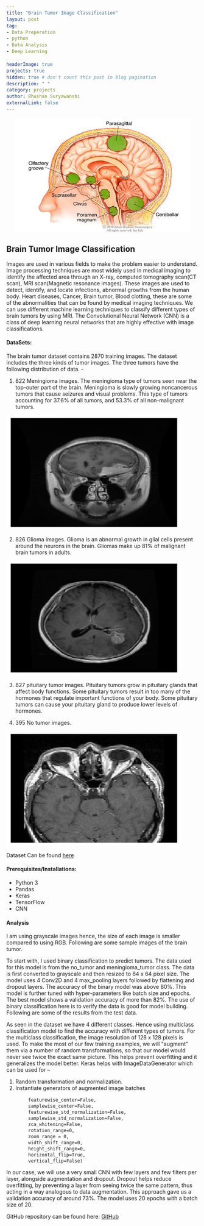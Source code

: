 ```yaml
---
title: "Brain Tumor Image Classification"
layout: post
tag: 
- Data Preperation 
- python
- Data Analysis
- Deep Learning

headerImage: true
projects: true
hidden: true # don't count this post in blog pagination
description: " "
category: projects
author: Bhushan Suryawanshi 
externalLink: false
---
```


<p align="center">
  <img width="460" height="300" src="/assets/images/brain_tumor.jpg">
</p>

## Brain Tumor Image Classification
<p align='justify'>

Images are used in various fields to make the problem easier to understand. Image processing techniques are most widely 
used in medical imaging to identify the affected area through an X-ray, computed tomography scan(CT scan), 
MRI scan(Magnetic resonance images). These images are used to detect, identify, and locate infections, abnormal growths 
from the human body. Heart diseases, Cancer, Brain tumor, Blood clotting, these are some of the abnormalities that can be 
found by medical imaging techniques. We can use different machine learning techniques to classify different types of brain 
tumors by using MRI. The Convolutional Neural Network (CNN) is a class of deep learning neural networks that are highly 
effective with image classifications.  

</p>  

#### DataSets:

The brain tumor dataset contains 2870 training images. The dataset includes the three kinds of tumor images. 
The three tumors have the following distribution of data. -
    
1. 822 Meningioma images. The meningioma type of tumors seen near the top-outer part of the brain. Meningioma is slowly 
growing noncancerous tumors that cause seizures and visual problems. This type of tumors accounting for 37.6% of all 
tumors, and 53.3% of all non-malignant tumors.


<img width="460" height="300" src="/assets/images/maningioma.png">


2. 826 Glioma images. Glioma is an abnormal growth in glial cells present around the neurons in the brain. Gliomas make 
up 81% of malignant brain tumors in adults.


<img width="460" height="300" src="/assets/images/glioma.png">


3. 827 pituitary tumor images. Pituitary tumors grow in pituitary glands that affect body functions. Some pituitary 
tumors result in too many of the hormones that regulate important functions of your body. Some pituitary tumors can 
cause your pituitary gland to produce lower levels of hormones. 

4. 395 No tumor images. 


<img width="460" height="300" src="/assets/images/no%20tumor.png">


Dataset Can be found [here](https://www.kaggle.com/sartajbhuvaji/brain-tumor-classification-mri)


#### Prerequisites/Installations:
- Python 3
- Pandas
- Keras
- TensorFlow
- CNN


#### Analysis

I am using grayscale images hence, the size of each image is smaller compared to using RGB. Following are some sample images of the brain tumor. 

To start with,  I used binary classification to predict tumors. The data used for this model is from the no_tumor and meningioma_tumor class. The data is first converted to grayscale and then resized to 64 x 64 pixel size. The model uses 4 Conv2D and 4 max_pooling layers followed by flattening and dropout layers. The accuracy of the binary model was above 80%. This model is further tuned with hyper-parameters like batch size and epochs.  
The best model shows a validation accuracy of more than 82%.  The use of binary classification here is to verify the data is good for model building. Following are some of the results from the test data. 


As seen in the dataset we have 4 different classes. Hence using multiclass classification model to find the accuracy with different types of tumors. For the multiclass classification, the image resolution of 128 x 128 pixels is used. To make the most of our few training examples, we will "augment" them via a number of random transformations, so that our model would never see twice the exact same picture. This helps prevent overfitting and it generalizes the model better. Keras helps with ImageDataGenerator which can be used for – 
1. Random transformation and normalization.
2. Instantiate generators of augmented image batches
  
``` ImageDataGenerator(
        featurewise_center=False,  
        samplewise_center=False, 
        featurewise_std_normalization=False,  
        samplewise_std_normalization=False,  
        zca_whitening=False,  
        rotation_range=0,
        zoom_range = 0,
        width_shift_range=0,  
        height_shift_range=0,  
        horizontal_flip=True,  
        vertical_flip=False)
```

In our case, we will use a very small CNN with few layers and few filters per layer, alongside augmentation and dropout. Dropout helps reduce overfitting, by preventing a layer from seeing twice the same pattern, thus acting in a way analogous to data augmentation. This approach gave us a validation accuracy of around 73%. The model uses 20 epochs with a batch size of 20. 

GitHub repository can be found here: [GitHub]( https://github.com)  
